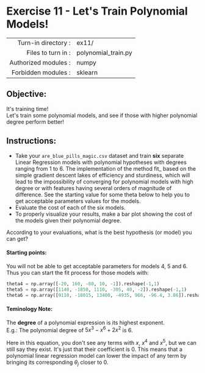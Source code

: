 # Exercise 11 - Let's Train Polynomial Models! 

|                         |                      |
| -----------------------:| -------------------- |
|   Turn-in directory :   |  ex11/               |
|   Files to turn in :    |  polynomial_train.py |
|   Authorized modules :  |  numpy               |
|   Forbidden modules :   |  sklearn             |

## Objective:
It's training time!  
Let's train some polynomial models, and see if those with higher polynomial degree perform better!

## Instructions:
- Take your `are_blue_pills_magic.csv` dataset and train **six** separate Linear Regression models with polynomial hypotheses with degrees ranging from 1 to 6. The implementation of the method fit\_ based on the simple gradient descent lakes of efficiency and sturdiness, which will lead to the impossibility of converging for polynomial models with high degree or with features having several orders of magnitude of difference. See the starting value for some theta below to help you to get acceptable parameters values for the models.
- Evaluate the cost of each of the six models.
- To properly visualize your results, make a bar plot showing the cost of the models given their polynomial degree.  

According to your evaluations, what is the best hypothesis (or model) you can get?

#### Starting points:
You will not be able to get acceptable parameters for models 4, 5 and 6. Thus you can start the fit process for those models with:
```python
theta4 = np.array([-20, 160, -80, 10, -1]).reshape(-1,1)
theta5 = np.array([1140, -1850, 1110, -305, 40, -2]).reshape(-1,1)
theta6 = np.array([9110, -18015, 13400, -4935, 966, -96.4, 3.86]).reshape(-1,1)
```

#### Teminology Note:  

The **degree** of a polynomial expression is its highest exponent.  
E.g.: The polynomial degree of $5x^3 - x^6 + 2 x^2$ is $6$.  

Here in this equation, you don't see any terms with $x$, $x^4$ and $x^5$, but we can still say they exist. It's just that their coefficient is $0$. This means that a polynomial linear regression model can lower the impact of any term by bringing its corresponding $\theta_j$ closer to $0$. 


